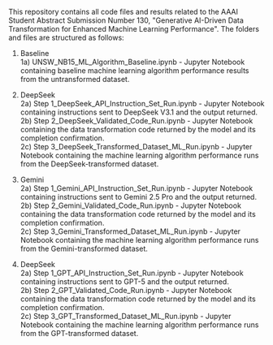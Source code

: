 This repository contains all code files and results related to the AAAI Student Abstract Submission Number 130, "Generative AI-Driven Data Transformation for Enhanced Machine Learning Performance". The folders and files are structured as follows:
  
1) Baseline  
	1a) UNSW_NB15_ML_Algorithm_Baseline.ipynb - Jupyter Notebook containing baseline machine learning algorithm performance results from the untransformed dataset.
  
3) DeepSeek  
	2a) Step 1_DeepSeek_API_Instruction_Set_Run.ipynb - Jupyter Notebook containing instructions sent to DeepSeek V3.1 and the output returned.  
	2b) Step 2_DeepSeek_Validated_Code_Run.ipynb - Jupyter Notebook containing the data transformation code returned by the model and its completion confirmation.  
    2c) Step 3_DeepSeek_Transformed_Dataset_ML_Run.ipynb - Jupyter Notebook containing the machine learning algorithm performance runs from the DeepSeek-transformed dataset.
     
5) Gemini  
   2a) Step 1_Gemini_API_Instruction_Set_Run.ipynb - Jupyter Notebook containing instructions sent to Gemini 2.5 Pro and the output returned.  
   2b) Step 2_Gemini_Validated_Code_Run.ipynb - Jupyter Notebook containing the data transformation code returned by the model and its completion confirmation.  
   2c) Step 3_Gemini_Transformed_Dataset_ML_Run.ipynb - Jupyter Notebook containing the machine learning algorithm performance runs from the Gemini-transformed dataset.
     
7) DeepSeek  
   2a) Step 1_GPT_API_Instruction_Set_Run.ipynb - Jupyter Notebook containing instructions sent to GPT-5 and the output returned.  
   2b) Step 2_GPT_Validated_Code_Run.ipynb - Jupyter Notebook containing the data transformation code returned by the model and its completion confirmation.  
   2c) Step 3_GPT_Transformed_Dataset_ML_Run.ipynb - Jupyter Notebook containing the machine learning algorithm performance runs from the GPT-transformed dataset.  
